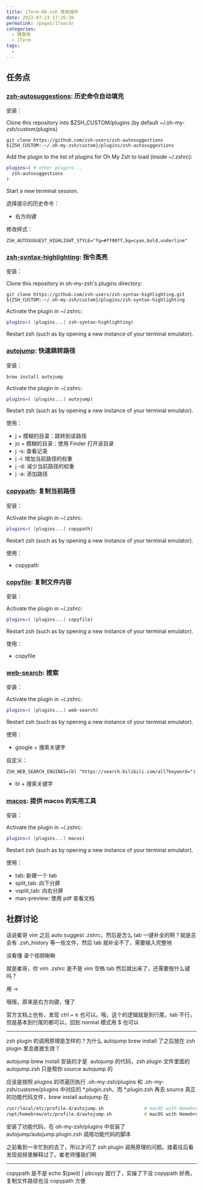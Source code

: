 ```yaml
---
title: iTerm-06-zsh 常用插件
date: 2022-07-23 17:26:20
permalink: /pages/17aac9/
categories:
  - 键盘侠
  - iTerm
tags:
  -
---
```


## 任务点

### [zsh-autosuggestions](https://github.com/zsh-users/zsh-autosuggestions): 历史命令自动填充

安装：

Clone this repository into $ZSH_CUSTOM/plugins (by default ~/.oh-my-zsh/custom/plugins)

`git clone https://github.com/zsh-users/zsh-autosuggestions ${ZSH_CUSTOM:-~/.oh-my-zsh/custom}/plugins/zsh-autosuggestions`

Add the plugin to the list of plugins for Oh My Zsh to load (inside ~/.zshrc):

```zsh
plugins=( # other plugins...
  zsh-autosuggestions
)
```

Start a new terminal session.

选择提示的历史命令：

- 右方向键

修改样式：

`ZSH_AUTOSUGGEST_HIGHLIGHT_STYLE="fg=#ff00ff,bg=cyan,bold,underline"`

### [zsh-syntax-highlighting](https://github.com/zsh-users/zsh-syntax-highlighting): 指令高亮

安装：

Clone this repository in oh-my-zsh's plugins directory:

`git clone https://github.com/zsh-users/zsh-syntax-highlighting.git ${ZSH_CUSTOM:-~/.oh-my-zsh/custom}/plugins/zsh-syntax-highlighting`

Activate the plugin in ~/.zshrc:

```zsh
plugins=( [plugins...] zsh-syntax-highlighting)
```

Restart zsh (such as by opening a new instance of your terminal emulator).

### [autojump](https://github.com/wting/autojump): 快速跳转路径

安装：

`brew install autojump`

Activate the plugin in ~/.zshrc:

```zsh
plugins=( [plugins...] autojump)
```

Restart zsh (such as by opening a new instance of your terminal emulator).

使用：

- j + 模糊的目录：跳转到该路径
- jo + 模糊的目录：使用 Finder 打开该目录
- j -s: 查看记录
- j -i: 增加当前路径的权重
- j -d: 减少当前路径的权重
- j -a: 添加路径

### [copypath](https://github.com/ohmyzsh/ohmyzsh/blob/master/plugins/copypath): 复制当前路径

安装：

Activate the plugin in ~/.zshrc:

```zsh
plugins=( [plugins...] copypath)
```

Restart zsh (such as by opening a new instance of your terminal emulator).

使用：

- copypath

### [copyfile](https://github.com/ohmyzsh/ohmyzsh/tree/master/plugins/copyfile): 复制文件内容

安装：

Activate the plugin in ~/.zshrc:

```zsh
plugins=( [plugins...] copyfile)
```

Restart zsh (such as by opening a new instance of your terminal emulator).

使用：

- copyfile

### [web-search](https://github.com/ohmyzsh/ohmyzsh/tree/master/plugins/web-search): 搜索

安装：

Activate the plugin in ~/.zshrc:

```zsh
plugins=( [plugins...] web-search)
```

Restart zsh (such as by opening a new instance of your terminal emulator).

使用：

- google + 搜索关键字

自定义：

`ZSH_WEB_SEARCH_ENGINES=(bl "https://search.bilibili.com/all?keyword=")`

- bl + 搜索关键字

### [macos](https://github.com/ohmyzsh/ohmyzsh/tree/master/plugins/macos): 提供 macos 的实用工具

安装：

Activate the plugin in ~/.zshrc:

```zsh
plugins=( [plugins...] macos)
```

Restart zsh (such as by opening a new instance of your terminal emulator).

使用：

- tab: 新建一个 tab
- split_tab: 向下分屏
- vsplit_tab: 向右分屏
- man-preview: 使用 pdf 查看文档

## 社群讨论

话说崔哥 vim 之后 auto suggest .zshrc，然后是怎么 tab 一键补全的啊？就是总会有 .zsh_history 等一些文件，然后 tab 就补全不了，需要输入完整地

没看懂 录个视频瞅瞅

就是崔哥，你 vim .zshrc 是不是 vim 空格 tab 然后就出来了，还需要按什么键吗？

用 →

哦哦，原来是右方向键，懂了

官方文档上也有，发现 ctrl + e 也可以。哦，这个的逻辑就是到行尾，tab 不行，但是基本到行尾的都可以，回到 normal 模式用 $ 也可以

<hr />

zsh plugin 的调用原理是怎样的？为什么 autojump brew install 了之后放在 zsh plugin 里会直接生效？

autojump brew install 安装的才是  autojump 的代码，zsh plugin 文件里面的 autojump.zsh 只是帮你 source autojump 的

应该是按照 plugins 的项遍历执行 .oh-my-zsh/plugins 和 .oh-my-zsh/custome/plugins 中对应的 \*.plugin.zsh，而 \*.plugin.zsh 再去 source 真正的功能代码文件，brew install autojump 在

```zsh
/usr/local/etc/profile.d/autojump.sh               # macOS with Homebrew (default)
/opt/homebrew/etc/profile.d/autojump.sh            # macOS with Homebrew (default on M1 macs)
```

安装了功能代码，在 oh-my-zsh/plugins 中安装了 autojump/autojump.plugin.zsh 调用功能代码的脚本

之前看到一半忙别的去了，所以才问了 zsh plugin 调用原理的问题。接着往后看发现视频里解释过了。崔老师懂我们啊

<hr />

copypath 是不是 echo $(pwd) | pbcopy 就行了，实操了下没 copypath 好用，复制文件路径也没 copypath 方便
